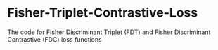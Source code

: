 # Fisher-Triplet-Contrastive-Loss
The code for Fisher Discriminant Triplet (FDT) and Fisher Discriminant Contrastive (FDC) loss functions
